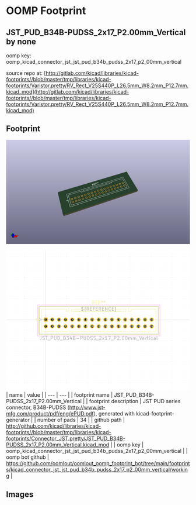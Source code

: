 # OOMP Footprint  
## JST_PUD_B34B-PUDSS_2x17_P2.00mm_Vertical  by none  
  
oomp key: oomp_kicad_connector_jst_jst_pud_b34b_pudss_2x17_p2_00mm_vertical  
  
source repo at: [http://gitlab.com/kicad/libraries/kicad-footprints//blob/master/tmp/libraries/kicad-footprints/Varistor.pretty/RV_Rect_V25S440P_L26.5mm_W8.2mm_P12.7mm.kicad_mod](http://gitlab.com/kicad/libraries/kicad-footprints//blob/master/tmp/libraries/kicad-footprints/Varistor.pretty/RV_Rect_V25S440P_L26.5mm_W8.2mm_P12.7mm.kicad_mod)  
## Footprint  
  
[![working_kicad_pcb_3d.png](working_kicad_pcb_3d_600.png)](working_kicad_pcb_3d.png)  
  
[![working.png](working_600.png)](working.png)  
| name | value | 
| --- | --- | 
| footprint name | JST_PUD_B34B-PUDSS_2x17_P2.00mm_Vertical | 
| footprint description | JST PUD series connector, B34B-PUDSS (http://www.jst-mfg.com/product/pdf/eng/ePUD.pdf), generated with kicad-footprint-generator | 
| number of pads | 34 | 
| github path | http://github.com/kicad/libraries/kicad-footprints//blob/master/tmp/libraries/kicad-footprints/Connector_JST.pretty/JST_PUD_B34B-PUDSS_2x17_P2.00mm_Vertical.kicad_mod | 
| oomp key | oomp_kicad_connector_jst_jst_pud_b34b_pudss_2x17_p2_00mm_vertical | 
| oomp bot github | https://github.com/oomlout/oomlout_oomp_footprint_bot/tree/main/footprints/kicad_connector_jst_jst_pud_b34b_pudss_2x17_p2_00mm_vertical/working | 
## Images  
